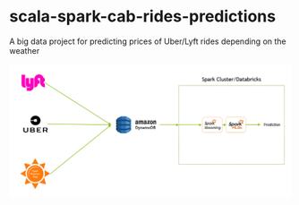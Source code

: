 # scala-spark-cab-rides-predictions
A big data project for predicting prices of Uber/Lyft rides depending on the weather

![Screenshot](Flow.png)

